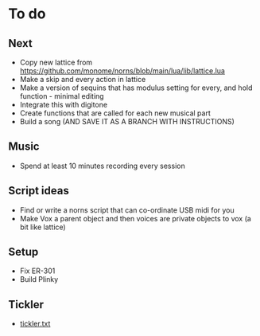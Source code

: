 # To do

## Next
- Copy new lattice from https://github.com/monome/norns/blob/main/lua/lib/lattice.lua
- Make a skip and every action in lattice
- Make a version of sequins that has modulus setting for every, and hold function - minimal editing
- Integrate this with digitone
- Create functions that are called for each new musical part
- Build a song (AND SAVE IT AS A BRANCH WITH INSTRUCTIONS)

## Music
- Spend at least 10 minutes recording every session

## Script ideas
- Find or write a norns script that can co-ordinate USB midi for you
- Make Vox a parent object and then voices are private objects to vox (a bit like lattice) 

## Setup
- Fix ER-301
- Build Plinky

## Tickler
- [tickler.txt](../main/tickler.txt)

